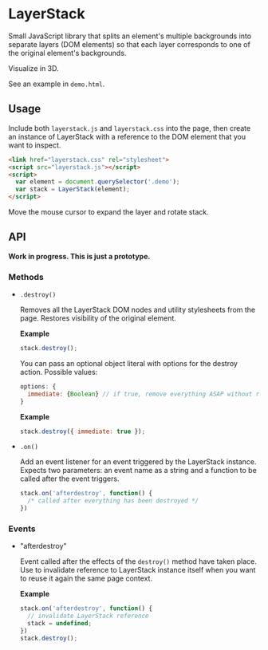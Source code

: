 # LayerStack

Small JavaScript library that splits an element's multiple backgrounds into separate layers (DOM elements) so that each layer corresponds to one of the original element's backgrounds.

Visualize in 3D.

See an example in `demo.html`.

## Usage

Include both `layerstack.js` and `layerstack.css` into the page, then create an instance of LayerStack with a reference to the DOM element that you want to inspect.

```html
<link href="layerstack.css" rel="stylesheet">
<script src="layerstack.js"></script>
<script>
  var element = document.querySelector('.demo');
  var stack = LayerStack(element);
</script>
```

Move the mouse cursor to expand the layer and rotate stack.

## API

**Work in progress. This is just a prototype.**

### Methods
- `.destroy()`

  Removes all the LayerStack DOM nodes and utility stylesheets from the page. Restores visibility of the original element.

  **Example**
  ```javascript
  stack.destroy();
  ```

  You can pass an optional object literal with options for the destroy action. Possible values:

  ```javascript
  options: {
    immediate: {Boolean} // if true, remove everything ASAP without running animation. Default is false.
  }
  ```

  **Example**
  ```javascript
  stack.destroy({ immediate: true });
  ```

- `.on()`

  Add an event listener for an event triggered by the LayerStack instance. Expects two parameters: an event name as a string and a function to be called after the event triggers.

  ```javascript
  stack.on('afterdestroy', function() {
    /* called after everything has been destroyed */
  })
  ```

### Events

- "afterdestroy"

  Event called after the effects of the `destroy()` method have taken place. Use to invalidate reference to LayerStack instance itself when you want to reuse it again the same page context.

  **Example**
  ```javascript
  stack.on('afterdestroy', function() {
    // invalidate LayerStack reference
    stack = undefined;
  })
  stack.destroy();
  ```
